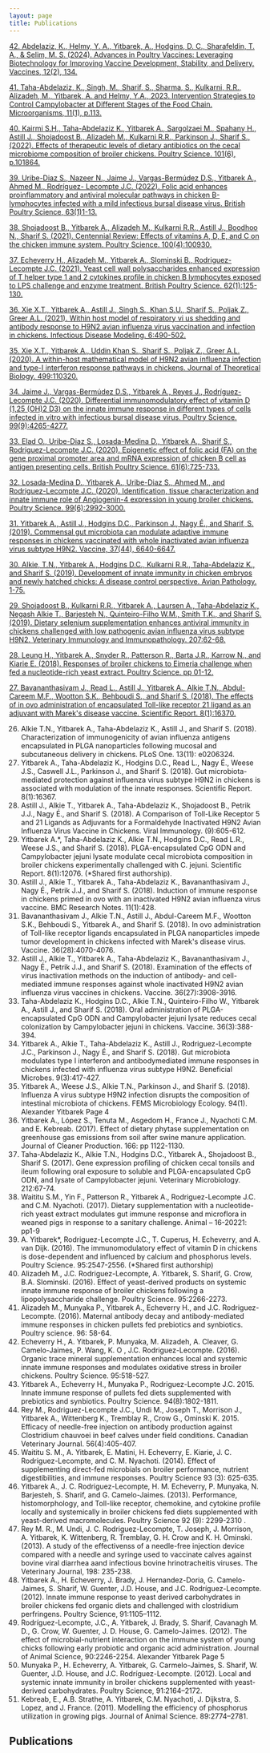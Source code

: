 ```yaml
---
layout: page
title: Publications
---
```


<a href="https://doi.org/10.3390/vaccines12020134" target="_blank">42. Abdelaziz, K., Helmy, Y. A., Yitbarek, A., Hodgins, D. C., Sharafeldin, T. A., & Selim, M. S. (2024). Advances in Poultry Vaccines: Leveraging Biotechnology for Improving Vaccine Development, Stability, and Delivery. Vaccines, 12(2), 134.</a>

<a href="https://doi.org/10.3390/vaccines12020134" target="_blank">41. Taha-Abdelaziz, K., Singh, M., Sharif, S., Sharma, S., Kulkarni, R.R., Alizadeh, M., Yitbarek, A. and Helmy, Y.A., 2023. Intervention Strategies to Control Campylobacter at Different Stages of the Food Chain. Microorganisms, 11(1), p.113.</a>

<a href="https://doi.org/10.1016/j.psj.2022.101864" target="_blank">40. Kairmi S.H., Taha-Abdelaziz K., Yitbarek A., Sargolzaei M., Spahany H., Astill J., Shojadoost B., Alizadeh M., Kulkarni R.R., Parkinson J., Sharif S., (2022). Effects of therapeutic levels of dietary antibiotics on the cecal microbiome composition of broiler chickens. Poultry Science. 101(6), p.101864.</a>

<a href="https://doi.org/10.1080/00071668.2021.1958298" target="_blank">39. Uribe-Diaz S., Nazeer N., Jaime J., Vargas-Bermúdez D.S., Yitbarek A., Ahmed M., Rodríguez- Lecompte J.C. (2022). Folic acid enhances proinflammatory and antiviral molecular pathways in chicken B-lymphocytes infected with a mild infectious bursal disease virus. British Poultry Science, 63(1)1-13.</a>

<a href="https://doi.org/10.1016/j.psj.2020.12.027" target="_blank">38. Shojadoost B., Yitbarek A., Alizadeh M., Kulkarni R.R., Astill J., Boodhoo N., Sharif S. (2021). Centennial Review: Effects of vitamins A, D, E, and C on the chicken immune system. Poultry Science. 100(4):100930.</a>

<a href="https://doi.org/10.1080/00071668.2020.1817328" target="_blank">37. Echeverry H., Alizadeh M., Yitbarek A., Slominski B., Rodriguez-Lecompte J.C. (2021). Yeast cell wall polysaccharides enhanced expression of T helper type 1 and 2 cytokines profile in chicken B lymphocytes exposed to LPS challenge and enzyme treatment. British Poultry Science. 62(1):125-130.</a>

<a href="https://doi.org/10.1016/j.idm.2021.02.005" target="_blank">36. Xie X.T., Yitbarek A., Astill J., Singh S., Khan S.U., Sharif S., Poljak Z., Greer A.L. (2021). Within host model of respiratory vi us shedding and antibody response to H9N2 avian influenza virus vaccination and infection in chickens. Infectious Disease Modeling. 6:490-502.</a>

<a href="https://doi.org/10.1016/j.jtbi.2020.110320" target="_blank">35. Xie X.T., Yitbarek A., Uddin Khan S., Sharif S., Poljak Z., Greer A.L. (2020). A within-host mathematical model of H9N2 avian influenza infection and type-I interferon response pathways in chickens. Journal of Theoretical Biology. 499:110320.</a>

<a href="https://doi.org/10.1016/j.psj.2020.06.006" target="_blank">34. Jaime J., Vargas-Bermúdez D.S., Yitbarek A., Reyes J., Rodríguez-Lecompte J.C. (2020). Differential immunomodulatory effect of vitamin D (1,25 (OH)2 D3) on the innate immune response in different types of cells infected in vitro with infectious bursal disease virus. Poultry Science. 99(9):4265-4277.</a>

<a href="https://doi.org/10.1080/00071668.2020.1799332" target="_blank">33. Elad O., Uribe-Diaz S., Losada-Medina D., Yitbarek A., Sharif S., Rodriguez-Lecompte J.C. (2020). Epigenetic effect of folic acid (FA) on the gene proximal promoter area and mRNA expression of chicken B cell as antigen presenting cells. British Poultry Science. 61(6):725-733.</a>

<a href="https://doi.org/10.1016/j.psj.2020.03.022" target="_blank">32. Losada-Medina D., Yitbarek A., Uribe-Diaz S., Ahmed M., and Rodriguez-Lecompte J.C. (2020). Identification, tissue characterization and innate immune role of Angiogenin-4 expression in young broiler chickens. Poultry Science. 99(6):2992-3000.</a>

<a href="https://doi.org/10.1016/j.vaccine.2019.09.046" target="_blank">31. Yitbarek A., Astill J., Hodgins D.C., Parkinson J., Nagy É., and Sharif, S. (2019). Commensal gut microbiota can modulate adaptive immune responses in chickens vaccinated with whole inactivated avian influenza virus subtype H9N2. Vaccine, 37(44), 6640-6647.</a>

<a href="https://doi.org/10.1080/03079457.2019.1607966" target="_blank">30. Alkie, T.N., Yitbarek A., Hodgins D.C., Kulkarni R.R., Taha-Abdelaziz K., and Sharif S. (2019). Development of innate immunity in chicken embryos and newly hatched chicks: A disease control perspective. Avian Pathology. 1-75.</a>

<a href="https://doi.org/10.1016/j.vetimm.2020.110089" target="_blank">29. Shojadoost B., Kulkarni R.R., Yitbarek A., Laursen A., Taha-Abdelaziz K., Negash Alkie T., Barjesteh N., Quinteiro-Filho W.M., Smith T.K., and Sharif S. (2019). Dietary selenium supplementation enhances antiviral immunity in chickens challenged with low pathogenic avian influenza virus subtype H9N2. Veterinary Immunology and Immunopathology. 207:62-68.</a>

<a href="https://doi.org/10.3382/ps/pey533" target="_blank">28. Leung H., Yitbarek A., Snyder R., Patterson R., Barta J.R., Karrow N., and Kiarie E. (2018). Responses of broiler chickens to Eimeria challenge when fed a nucleotide-rich yeast extract. Poultry Science. pp 01-12.</a>

<a href="https://doi.org/10.1038/s41598-018-34760-6" target="_blank">27. Bavananthasivam J., Read L., Astill J., Yitbarek A., Alkie T.N., Abdul-Careem M.F., Wootton S.K., Behboudi S., and Sharif S. (2018). The effects of in ovo administration of encapsulated Toll-like receptor 21 ligand as an adjuvant with Marek's disease vaccine. Scientific Report. 8(1):16370.</a>




26. Alkie T.N., Yitbarek A., Taha-Abdelaziz K., Astill J., and Sharif S. (2018). Characterization of
immunogenicity of avian influenza antigens encapsulated in PLGA nanoparticles following mucosal
and subcutaneous delivery in chickens. PLoS One. 13(11): e0206324.
25. Yitbarek A., Taha-Abdelaziz K., Hodgins D.C., Read L., Nagy É., Weese J.S., Caswell J.L., Parkinson
J., and Sharif S. (2018). Gut microbiota-mediated protection against influenza virus subtype H9N2 in
chickens is associated with modulation of the innate responses. Scientific Report. 8(1):16367.
24. Astill J., Alkie T., Yitbarek A., Taha-Abdelaziz K., Shojadoost B., Petrik J.J., Nagy É., and Sharif S.
(2018). A Comparison of Toll-Like Receptor 5 and 21 Ligands as Adjuvants for a Formaldehyde
Inactivated H9N2 Avian Influenza Virus Vaccine in Chickens. Viral Immunology. (9):605-612.
23. Yitbarek A.*, Taha-Abdelaziz K., Alkie T.N., Hodgins D.C., Read L.R., Weese J.S., and Sharif S.
(2018). PLGA-encapsulated CpG ODN and Campylobacter jejuni lysate modulate cecal microbiota
composition in broiler chickens experimentally challenged with C. jejuni. Scientific Report. 8(1):12076.
(*Shared first authorship).
22. Astill J., Alkie T., Yitbarek A., Taha-Abdelaziz K., Bavananthasivam J., Nagy É., Petrik J.J., and Sharif
S. (2018). Induction of immune response in chickens primed in ovo with an inactivated H9N2 avian
influenza virus vaccine. BMC Research Notes. 11(1):428.
21. Bavananthasivam J., Alkie T.N., Astill J., Abdul-Careem M.F., Wootton S.K., Behboudi S.,
Yitbarek A., and Sharif S. (2018). In ovo administration of Toll-like receptor ligands encapsulated in
PLGA nanoparticles impede tumor development in chickens infected with Marek's disease virus.
Vaccine. 36(28):4070-4076.
20. Astill J., Alkie T., Yitbarek A., Taha-Abdelaziz K., Bavananthasivam J., Nagy É., Petrik J.J., and
Sharif S. (2018). Examination of the effects of virus inactivation methods on the induction of
antibody- and cell-mediated immune responses against whole inactivated H9N2 avian influenza virus
vaccines in chickens. Vaccine. 36(27):3908-3916.
19. Taha-Abdelaziz K., Hodgins D.C., Alkie T.N., Quinteiro-Filho W., Yitbarek A., Astill J.,
and Sharif S. (2018). Oral administration of PLGA-encapsulated CpG ODN and
Campylobacter jejuni lysate reduces cecal colonization by Campylobacter jejuni in chickens.
Vaccine. 36(3):388-394.
18. Yitbarek A., Alkie T., Taha-Abdelaziz K., Astill J., Rodriguez-Lecompte J.C., Parkinson
J., Nagy É., and Sharif S. (2018). Gut microbiota modulates type I interferon and antibodymediated
immune responses in chickens infected with influenza virus subtype H9N2. Beneficial
Microbes. 9(3):417-427.
17. Yitbarek A., Weese J.S., Alkie T.N., Parkinson J., and Sharif S. (2018). Influenza A virus
subtype H9N2 infection disrupts the composition of intestinal microbiota of chickens. FEMS
Microbiology Ecology. 94(1).
Alexander Yitbarek Page 4
16. Yitbarek A., López S., Tenuta M., Asgedom H., France J., Nyachoti C.M. and E. Kebreab.
(2017). Effect of dietary phytase supplementation on greenhouse gas emissions from soil after
swine manure application. Journal of Cleaner Production. 166: pp 1122-1130.
15. Taha-Abdelaziz K., Alkie T.N., Hodgins D.C., Yitbarek A., Shojadoost B., Sharif S. (2017).
Gene expression profiling of chicken cecal tonsils and ileum following oral exposure to
soluble and PLGA-encapsulated CpG ODN, and lysate of Campylobacter jejuni. Veterinary
Microbiology. 212:67-74.
14. Waititu S.M., Yin F., Patterson R., Yitbarek A., Rodriguez-Lecompte J.C. and C.M. Nyachoti.
(2017). Dietary supplementation with a nucleotide-rich yeast extract modulates gut immune response
and microflora in weaned pigs in response to a sanitary challenge. Animal – 16-20221: pp1-9
13. A. Yitbarek*, Rodriguez-Lecompte J.C., T. Cuperus, H. Echeverry, and A. van Dijk.
(2016). The immunomodulatory effect of vitamin D in chickens is dose-dependent and
influenced by calcium and phosphorus levels. Poultry Science. 95:2547-2556. (*Shared first
authorship)
12. Alizadeh M., J.C. Rodriguez-Lecompte, A. Yitbarek, S. Sharif, G. Crow, B.A. Slominski.
(2016). Effect of yeast-derived products on systemic innate immune response of broiler
chickens following a lipopolysaccharide challenge. Poultry Science. 95:2266-2273.
11. Alizadeh M., Munyaka P., Yitbarek A., Echeverry H., and J.C. Rodriguez-Lecompte.
(2016). Maternal antibody decay and antibody-mediated immune responses in chicken pullets
fed prebiotics and synbiotics. Poultry science. 96: 58-64.
10. Echeverry H., A. Yitbarek, P. Munyaka, M. Alizadeh, A. Cleaver, G. Camelo-Jaimes, P.
Wang, K. O , J.C. Rodriguez-Lecompte. (2016). Organic trace mineral supplementation
enhances local and systemic innate immune responses and modulates oxidative stress in
broiler chickens. Poultry Science. 95:518-527.
9. Yitbarek A., Echeverry H., Munyaka P., Rodriguez-Lecompte J.C. 2015. Innate immune
response of pullets fed diets supplemented with prebiotics and synbiotics. Poultry Science.
94(8):1802-1811.
8. Rey M., Rodriguez-Lecompte J.C., Undi M., Joseph T., Morrison J., Yitbarek A.,
Wittenberg K., Tremblay R., Crow G., Ominski K. 2015. Efficacy of needle-free injection on
antibody production against Clostridium chauvoei in beef calves under field conditions.
Canadian Veterinary Journal. 56(4):405-407.
7. Waititu S. M., A. Yitbarek, E. Matini, H. Echeverry, E. Kiarie, J. C. Rodriguez-Lecompte,
and C. M. Nyachoti. (2014). Effect of supplementing direct-fed microbials on broiler
performance, nutrient digestibilities, and immune responses. Poultry Science 93 (3): 625-635.
6. Yitbarek A., J. C. Rodriguez-Lecompte, H. M. Echeverry, P. Munyaka, N. Barjesteh, S.
Sharif, and G. Camelo-Jaimes. (2013). Performance, histomorphology, and Toll-like receptor,
chemokine, and cytokine profile locally and systemically in broiler chickens fed diets
supplemented with yeast-derived macromolecules. Poultry Science 92 (9): 2299-2310 .
5. Rey M. R., M. Undi, J. C. Rodriguez-Lecompte, T. Joseph, J. Morrison, A. Yitbarek, K.
Wittenberg, R. Tremblay, G. H. Crow and K. H. Ominski. (2013). A study of the effectivenss
of a needle-free injection device compared with a needle and syringe used to vaccinate calves
against bovine viral diarrhea aand infectious bovine hrinotracheitis viruses. The Veterinary
Journal, 198: 235-238.
4. Yitbarek A., H. Echeverry, J. Brady, J. Hernandez-Doria, G. Camelo-Jaimes, S. Sharif, W.
Guenter, J.D. House, and J.C. Rodríguez-Lecompte. (2012). Innate immune response to yeast
derived carbohydrates in broiler chickens fed organic diets and challenged with clostridium
perfringens. Poultry Science, 91:1105–1112.
3. Rodríguez-Lecompte, J.C., A. Yitbarek, J. Brady, S. Sharif, Cavanagh M. D., G. Crow, W.
Guenter, J. D. House, G. Camelo-Jaimes. (2012). The effect of microbial-nutrient interaction
on the immune system of young chicks following early probiotic and organic acid
administration. Journal of Animal Science, 90:2246-2254.
Alexander Yitbarek Page 5
2. Munyaka P., H. Echeverry, A. Yitbarek, G. Carmelo-Jaimes, S. Sharif, W. Guenter, J.D.
House, and J.C. Rodríguez-Lecompte. (2012). Local and systemic innate immunity in broiler
chickens supplemented with yeast-derived carbohydrates. Poultry Science, 91:2164–2172.
1. Kebreab, E., A.B. Strathe, A. Yitbarek, C.M. Nyachoti, J. Dijkstra, S. Lopez, and J. France.
(2011). Modelling the efficiency of phosphorus utilization in growing pigs. Journal of Animal
Science. 89:2774–2781.
## Publications

